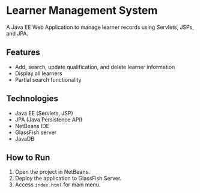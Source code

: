# Learner Management System
A Java EE Web Application to manage learner records using Servlets, JSPs, and JPA.

## Features
- Add, search, update qualification, and delete learner information
- Display all learners
- Partial search functionality

## Technologies
- Java EE (Servlets, JSP)
- JPA (Java Persistence API)
- NetBeans IDE
- GlassFish server
- JavaDB

## How to Run
1. Open the project in NetBeans.
2. Deploy the application to GlassFish Server.
3. Access `index.html` for main menu.
   
